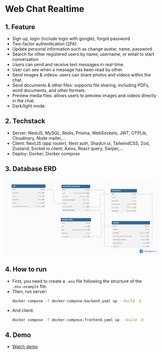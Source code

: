 # Web Chat Realtime

## 1. Feature

- Sign up, login (include login with google), forgot password
- Two-factor authentication (2FA)
- Update personal information such as change avatar, name, password
- Search for other registered users by name, username, or email to start conversation
- Users can send and receive text messages in real-time.
- User can see when a message has been read by other.
- Send images & videos: users can share photos and videos within the chat.
- Send documents & other files: supports file sharing, including PDFs, word documents, and other formats.
- Preview media files: allows users to preview images and videos directly in the chat.
- Dark/light mode.

## 2. Techstack

- Server: NestJS, MySQL, Redis, Prisma, WebSockets, JWT, OTPLib, Cloudinary, Node mailer,...
- Client: NextJS (app router), Next auth, Shadcn ui, TailwindCSS, Zod, Zustand, Socket io client, Axios, React query, Swiper,...
- Deploy: Docker, Docker compose

## 3. Database ERD

![1740534607505](image/README/1740534607505.png)

## 4. How to run

- First, you need to create a `.env` file following the structure of the `.env.example` file.
- Then, run server:
  ```bash
  docker compose -f docker-compose.backend.yaml up --build -d
  ```
- And client:
  ```bash
  docker compose -f docker-compose.frontend.yaml up --build -d
  ```

## 4. Demo

- [Watch demo](https://drive.google.com/file/d/1CG1XZtVsZarGA6jwsGkxWad0Fn9cwpLS/view?usp=drive_link)
